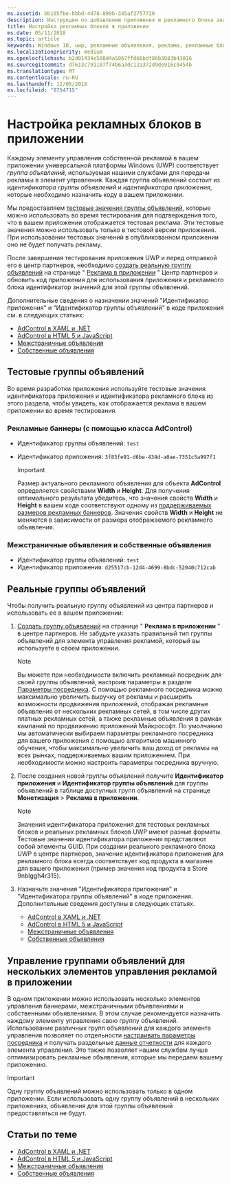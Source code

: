 ```yaml
---
ms.assetid: bb105fbe-bbbd-4d78-899b-345af2757720
description: Инструкции по добавлению приложения и рекламного блока значения идентификатора из центра партнеров в ваше приложение перед отправкой приложения в магазине.
title: Настройка рекламных блоков в приложении
ms.date: 05/11/2018
ms.topic: article
keywords: Windows 10, uwp, рекламные объявления, реклама, рекламные блоки, тестирование
ms.localizationpriority: medium
ms.openlocfilehash: b2d01434e508d4a5067ffd66bdf86b3083b43016
ms.sourcegitcommit: d7613c791107f74b6a3dc12a372d9de916c0454b
ms.translationtype: MT
ms.contentlocale: ru-RU
ms.lasthandoff: 12/05/2018
ms.locfileid: "8754715"
---
```

# <a name="set-up-ad-units-in-your-app"></a>Настройка рекламных блоков в приложении

Каждому элементу управления собственной рекламой в вашем приложении универсальной платформы Windows (UWP) соответствует *группа объявлений*, используемая нашими службами для передачи рекламы в элемент управления. Каждая группа объявлений состоит из *идентификатора группы объявлений* и *идентификатора приложения*, которые необходимо назначить коду в вашем приложении.

Мы предоставляем [тестовые значения группы объявлений](#test-ad-units), которые можно использовать во время тестирования для подтверждения того, что в вашем приложении отображается тестовая реклама. Эти тестовые значения можно использовать только в тестовой версии приложения. При использовании тестовых значений в опубликованном приложении оно не будет получать рекламу.

После завершения тестирования приложения UWP и перед отправкой его в центр партнеров, необходимо [создать реальную группу объявлений](#live-ad-units) на странице " [Реклама в приложении](../publish/in-app-ads.md) " Центр партнеров и обновить код приложения для использования приложения и рекламного блока идентификатор значений для этой группы объявлений.

Дополнительные сведения о назначении значений "Идентификатор приложения" и "Идентификатор группы объявлений" в коде приложения см. в следующих статьях:
* [AdControl в XAML и .NET](adcontrol-in-xaml-and--net.md)
* [AdControl в HTML 5 и JavaScript](adcontrol-in-html-5-and-javascript.md)
* [Межстраничные объявления](../monetize/interstitial-ads.md)
* [Собственные объявления](../monetize/native-ads.md)

<span id="test-ad-units" />

## <a name="test-ad-units"></a>Тестовые группы объявлений

Во время разработки приложения используйте тестовые значения идентификатора приложения и идентификатора рекламного блока из этого раздела, чтобы увидеть, как отображается реклама в вашем приложении во время тестирования.

### <a name="banner-ads-using-the-adcontrol-class"></a>Рекламные баннеры (с помощью класса AdControl)

* Идентификатор группы объявлений: ```test```
* Идентификатор приложения:  ```3f83fe91-d6be-434d-a0ae-7351c5a997f1```

    > [!IMPORTANT]
    > Размер актуального рекламного объявления для объекта **AdControl** определяется свойствами **Width** и **Height**. Для получения оптимального результата убедитесь, что значения свойств **Width** и **Height** в вашем коде соответствуют одному из [поддерживаемых размеров рекламных баннеров](supported-ad-sizes-for-banner-ads.md). Значения свойств **Width** и **Height** не меняются в зависимости от размера отображаемого рекламного объявления.

### <a name="interstitial-ads-and-native-ads"></a>Межстраничные объявления и собственные объявления

* Идентификатор группы объявлений: ```test```
* Идентификатор приложения:  ```d25517cb-12d4-4699-8bdc-52040c712cab```

<span id="live-ad-units" />

## <a name="live-ad-units"></a>Реальные группы объявлений

Чтобы получить реальную группу объявлений из центра партнеров и использовать ее в вашем приложении:

1.  [Создать группу объявлений](../publish/in-app-ads.md#create-ad-unit) на странице " **Реклама в приложении** " в центре партнеров. Не забудьте указать правильный тип группы объявлений для элемента управления рекламой, который вы используете в своем приложении.
    > [!NOTE]
    > Вы можете при необходимости включить рекламный посредник для своей группы объявлений, настроив параметры в разделе [Параметры посредника](../publish/in-app-ads.md#mediation). С помощью рекламного посредника можно максимально увеличить выручку от рекламы и расширить возможности продвижения приложений, отображая рекламные объявления от нескольких рекламных сетей, в том числе других платных рекламных сетей, а также рекламные объявления в рамках кампаний по продвижению приложений Майкрософт. По умолчанию мы автоматически выбираем параметры рекламного посредника для вашего приложения с помощью алгоритмов машинного обучения, чтобы максимально увеличить ваш доход от рекламы на всех рынках, поддерживаемых вашим приложением. При необходимости можно настроить параметры посредника вручную.

2.  После создания новой группы объявлений получите **Идентификатор приложения** и **Идентификатор группы объявлений** для группы объявлений в таблице доступных групп объявлений на странице **Монетизация** &gt; **Реклама в приложении**.
    > [!NOTE]
    > Значения идентификатора приложения для тестовых рекламных блоков и реальных рекламных блоков UWP имеют разные форматы. Тестовые значения идентификатора приложения представляют собой элементы GUID. При создании реального рекламного блока UWP в центре партнеров, значение идентификатора приложения для рекламного блока всегда соответствует код продукта в магазине для вашего приложения (пример значения код продукта в Store 9nblggh4r315).

3.  Назначьте значения "Идентификатора приложения" и "Идентификатора группы объявлений" в коде приложения. Дополнительные сведения доступны в следующих статьях.
    * [AdControl в XAML и .NET](adcontrol-in-xaml-and--net.md)
    * [AdControl в HTML 5 и JavaScript](adcontrol-in-html-5-and-javascript.md)
    * [Межстраничные объявления](../monetize/interstitial-ads.md)
    * [Собственные объявления](../monetize/native-ads.md)

<span id="manage" />

## <a name="manage-ad-units-for-multiple-ad-controls-in-your-app"></a>Управление группами объявлений для нескольких элементов управления рекламой в приложении

В одном приложении можно использовать несколько элементов управления баннерами, межстраничными объявлениями и собственными объявлениями. В этом случае рекомендуется назначить каждому элементу управления свою группу объявлений. Использование различных групп объявлений для каждого элемента управления позволяет по отдельности [настраивать параметры посредника](../publish/in-app-ads.md#mediation) и получать раздельные [данные отчетности](../publish/advertising-performance-report.md) для каждого элемента управления. Это также позволяет нашим службам лучше оптимизировать рекламные объявления, которые мы передаем вашему приложению.

> [!IMPORTANT]
> Одну группу объявлений можно использовать только в одном приложении. Если использовать одну группу объявлений в нескольких приложениях, объявления для этой группы объявлений предоставляться не будут.

## <a name="related-topics"></a>Статьи по теме

* [AdControl в XAML и .NET](adcontrol-in-xaml-and--net.md)
* [AdControl в HTML 5 и JavaScript](adcontrol-in-html-5-and-javascript.md)
* [Межстраничные объявления](interstitial-ads.md)
* [Собственные объявления](native-ads.md)


 

 
